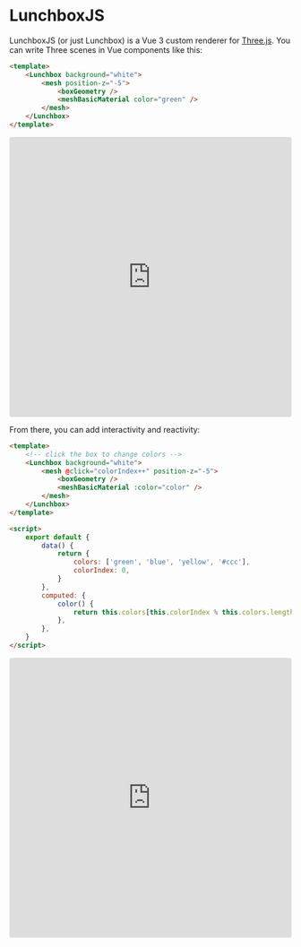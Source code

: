 # LunchboxJS

LunchboxJS (or just Lunchbox) is a Vue 3 custom renderer for [Three.js](https://threejs.org/). You can write Three scenes in Vue components like this:

```html
<template>
    <Lunchbox background="white">
        <mesh position-z="-5">
            <boxGeometry />
            <meshBasicMaterial color="green" />
        </mesh>
    </Lunchbox>
</template>
```

<iframe src="https://codesandbox.io/embed/lunchboxjs-template-7owyy?fontsize=14&hidenavigation=1&theme=dark&view=preview"
     style="width:100%; height:500px; border:0; border-radius: 4px; overflow:hidden;"
     title="lunchboxjs-template"
     allow="accelerometer; ambient-light-sensor; camera; encrypted-media; geolocation; gyroscope; hid; microphone; midi; payment; usb; vr; xr-spatial-tracking"
     sandbox="allow-forms allow-modals allow-popups allow-presentation allow-same-origin allow-scripts"
   ></iframe>

From there, you can add interactivity and reactivity:

```html
<template>
    <!-- click the box to change colors -->
    <Lunchbox background="white">
        <mesh @click="colorIndex++" position-z="-5">
            <boxGeometry />
            <meshBasicMaterial :color="color" />
        </mesh>
    </Lunchbox>
</template>

<script>
    export default {
        data() {
            return {
                colors: ['green', 'blue', 'yellow', '#ccc'],
                colorIndex: 0,
            }
        },
        computed: {
            color() {
                return this.colors[this.colorIndex % this.colors.length]
            },
        },
    }
</script>
```

<iframe src="https://codesandbox.io/embed/lunchbox-interactivity-flqob?fontsize=14&hidenavigation=1&theme=dark&view=preview"
     style="width:100%; height:500px; border:0; border-radius: 4px; overflow:hidden;"
     title="lunchbox-interactivity"
     allow="accelerometer; ambient-light-sensor; camera; encrypted-media; geolocation; gyroscope; hid; microphone; midi; payment; usb; vr; xr-spatial-tracking"
     sandbox="allow-forms allow-modals allow-popups allow-presentation allow-same-origin allow-scripts"
   ></iframe>
